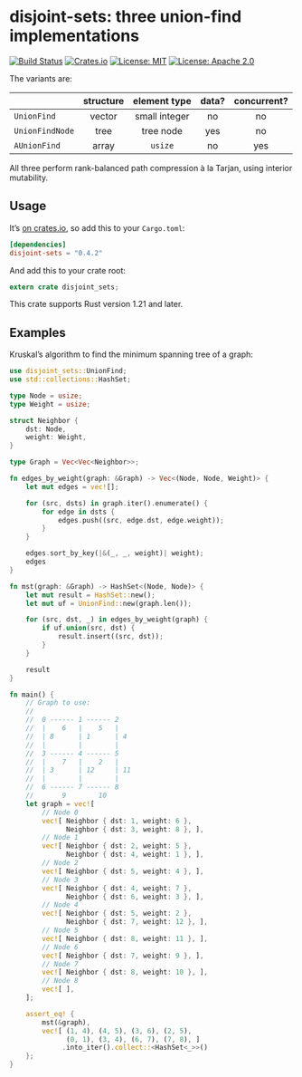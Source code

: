 # disjoint-sets: three union-find implementations

[![Build Status](https://travis-ci.org/tov/disjoint-sets-rs.svg?branch=master)](https://travis-ci.org/tov/disjoint-sets-rs)
[![Crates.io](https://img.shields.io/crates/v/disjoint-sets.svg?maxAge=2592000)](https://crates.io/crates/disjoint-sets)
[![License: MIT](https://img.shields.io/badge/license-MIT-blue.svg)](LICENSE-MIT)
[![License: Apache 2.0](https://img.shields.io/badge/license-Apache_2.0-blue.svg)](LICENSE-APACHE)

The variants are:

|           | structure | element type | data? | concurrent? |
| :-------- | :-------: | :----------: | :---: | :---------: |
| `UnionFind` | vector | small integer | no | no |
| `UnionFindNode` | tree | tree node | yes | no |
| `AUnionFind` | array | `usize` | no | yes |

All three perform rank-balanced path compression à la Tarjan,
using interior mutability.


## Usage

It’s [on crates.io](https://crates.io/crates/disjoint-sets), so add
this to your `Cargo.toml`:

```toml
[dependencies]
disjoint-sets = "0.4.2"
```

And add this to your crate root:

```rust
extern crate disjoint_sets;
```

This crate supports Rust version 1.21 and later.

## Examples

Kruskal’s algorithm to find the minimum spanning tree of a graph:

```rust
use disjoint_sets::UnionFind;
use std::collections::HashSet;

type Node = usize;
type Weight = usize;

struct Neighbor {
    dst: Node,
    weight: Weight,
}

type Graph = Vec<Vec<Neighbor>>;

fn edges_by_weight(graph: &Graph) -> Vec<(Node, Node, Weight)> {
    let mut edges = vec![];

    for (src, dsts) in graph.iter().enumerate() {
        for edge in dsts {
            edges.push((src, edge.dst, edge.weight));
        }
    }

    edges.sort_by_key(|&(_, _, weight)| weight);
    edges
}

fn mst(graph: &Graph) -> HashSet<(Node, Node)> {
    let mut result = HashSet::new();
    let mut uf = UnionFind::new(graph.len());

    for (src, dst, _) in edges_by_weight(graph) {
        if uf.union(src, dst) {
            result.insert((src, dst));
        }
    }

    result
}

fn main() {
    // Graph to use:
    //
    //  0 ------ 1 ------ 2
    //  |    6   |    5   |
    //  | 8      | 1      | 4
    //  |        |        |
    //  3 ------ 4 ------ 5
    //  |    7   |    2   |
    //  | 3      | 12     | 11
    //  |        |        |
    //  6 ------ 7 ------ 8
    //       9        10
    let graph = vec![
        // Node 0
        vec![ Neighbor { dst: 1, weight: 6 },
              Neighbor { dst: 3, weight: 8 }, ],
        // Node 1
        vec![ Neighbor { dst: 2, weight: 5 },
              Neighbor { dst: 4, weight: 1 }, ],
        // Node 2
        vec![ Neighbor { dst: 5, weight: 4 }, ],
        // Node 3
        vec![ Neighbor { dst: 4, weight: 7 },
              Neighbor { dst: 6, weight: 3 }, ],
        // Node 4
        vec![ Neighbor { dst: 5, weight: 2 },
              Neighbor { dst: 7, weight: 12 }, ],
        // Node 5
        vec![ Neighbor { dst: 8, weight: 11 }, ],
        // Node 6
        vec![ Neighbor { dst: 7, weight: 9 }, ],
        // Node 7
        vec![ Neighbor { dst: 8, weight: 10 }, ],
        // Node 8
        vec![ ],
    ];

    assert_eq! {
        mst(&graph),
        vec![ (1, 4), (4, 5), (3, 6), (2, 5),
              (0, 1), (3, 4), (6, 7), (7, 8), ]
             .into_iter().collect::<HashSet<_>>()
    };
}
```
